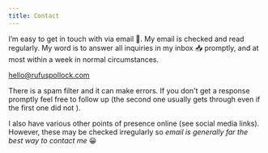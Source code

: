 ```yaml
---
title: Contact
---
```


I’m easy to get in touch with via email 📨. My email is checked and read regularly. My word is to answer all inquiries in my inbox 📥 promptly, and at most within a week in normal circumstances.

<a href="mailto:hello@rufuspollock.com">hello@rufuspollock.com</a>

There is a spam filter and it can make errors. If you don't get a response promptly feel free to follow up (the second one usually gets through even if the first one did not ).

I also have various other points of presence online (see social media links). However, these may be checked irregularly so *email is generally far the best way to contact me* 😀